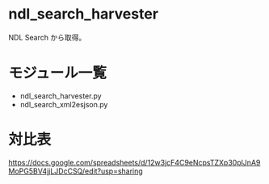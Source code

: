 # ndl_search_harvester
NDL Search から取得。

# モジュール一覧

- ndl_search_harvester.py
- ndl_search_xml2esjson.py

# 対比表
https://docs.google.com/spreadsheets/d/12w3jcF4C9eNcpsTZXp30plJnA9MoPG5BV4jjLJDcCSQ/edit?usp=sharing

